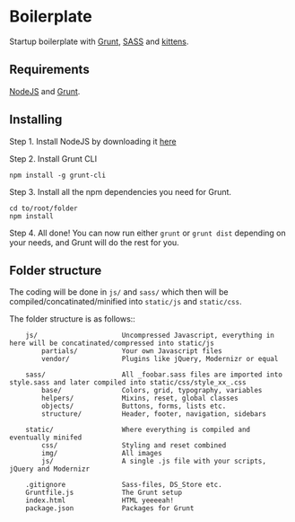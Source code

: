 Boilerplate
===========
Startup boilerplate with [Grunt](http://gruntjs.com/), [SASS](http://sass-lang.com/) and [kittens](https://www.google.se/search?q=kittens&source=lnms&tbm=isch&sa=X&ei=_zswUsX1Dqir4ASstoHgCQ&ved=0CAkQ_AUoAQ&biw=1280&bih=1293).

Requirements
-------------
[NodeJS](http://nodejs.org/) and [Grunt](http://gruntjs.com/).

Installing
-------------
Step 1. Install NodeJS by downloading it [here](http://nodejs.org/download/)

Step 2. Install Grunt CLI
```shell
npm install -g grunt-cli
```

Step 3. Install all the npm dependencies you need for Grunt.
```shell
cd to/root/folder
npm install
```

Step 4. All done! You can now run either `grunt` or `grunt dist` depending on your needs, and Grunt will do the rest for you. 

Folder structure
-------------

The coding will be done in `js/` and `sass/` which then will be compiled/concatinated/minified into `static/js` and `static/css`.

The folder structure is as follows::

        js/                     Uncompressed Javascript, everything in here will be concatinated/compressed into static/js
            partials/           Your own Javascript files
            vendor/             Plugins like jQuery, Modernizr or equal
        
        sass/                   All _foobar.sass files are imported into style.sass and later compiled into static/css/style_xx_.css
            base/               Colors, grid, typography, variables
            helpers/            Mixins, reset, global classes
            objects/            Buttons, forms, lists etc.
            structure/          Header, footer, navigation, sidebars
        
        static/                 Where everything is compiled and eventually minifed
            css/                Styling and reset combined
            img/                All images
            js/                 A single .js file with your scripts, jQuery and Modernizr
        
        .gitignore              Sass-files, DS_Store etc.
        Gruntfile.js            The Grunt setup
        index.html              HTML yeeeeah!
        package.json            Packages for Grunt